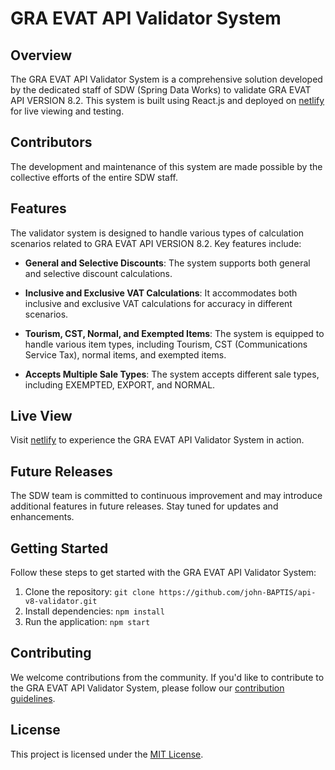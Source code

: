 # GRA EVAT API Validator System

## Overview

The GRA EVAT API Validator System is a comprehensive solution developed by the dedicated staff of SDW (Spring Data Works) to validate GRA EVAT API VERSION 8.2. This system is built using React.js and deployed on [netlify](https://gra-payload-validator.netlify.app) for live viewing and testing.

## Contributors

The development and maintenance of this system are made possible by the collective efforts of the entire SDW staff.

## Features

The validator system is designed to handle various types of calculation scenarios related to GRA EVAT API VERSION 8.2. Key features include:

- **General and Selective Discounts**: The system supports both general and selective discount calculations.

- **Inclusive and Exclusive VAT Calculations**: It accommodates both inclusive and exclusive VAT calculations for accuracy in different scenarios.

- **Tourism, CST, Normal, and Exempted Items**: The system is equipped to handle various item types, including Tourism, CST (Communications Service Tax), normal items, and exempted items.

- **Accepts Multiple Sale Types**: The system accepts different sale types, including EXEMPTED, EXPORT, and NORMAL.

## Live View

Visit [netlify](https://gra-payload-validator.netlify.app) to experience the GRA EVAT API Validator System in action.

## Future Releases

The SDW team is committed to continuous improvement and may introduce additional features in future releases. Stay tuned for updates and enhancements.

## Getting Started

Follow these steps to get started with the GRA EVAT API Validator System:

1. Clone the repository: `git clone https://github.com/john-BAPTIS/api-v8-validator.git`
2. Install dependencies: `npm install`
3. Run the application: `npm start`

## Contributing

We welcome contributions from the community. If you'd like to contribute to the GRA EVAT API Validator System, please follow our [contribution guidelines](https://github.com/SDW-STAFF).

## License

This project is licensed under the [MIT License](https://opensource.org/license/mit).

